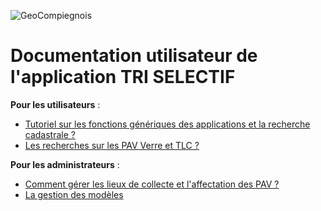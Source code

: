 ![GeoCompiegnois](img/geocompiegnois_2020_reduit_v2.png)

# Documentation utilisateur de l'application TRI SELECTIF

  
**Pour les utilisateurs** :
- [Tutoriel sur les fonctions génériques des applications et la recherche cadastrale ?](https://geo.compiegnois.fr/portail/index.php/2020/07/04/tous-mes-tutos/)
- [Les recherches sur les PAV Verre et TLC ?](https://geo.compiegnois.fr/documents/cms/fiche_aide/dechet_recherche_pav.pdf)

**Pour les administrateurs** :
- [Comment gérer les lieux de collecte et l'affectation des PAV ?](https://geo.compiegnois.fr/documents/cms/fiche_aide/dechet_gestion_lieu_pav.pdf)
- [La gestion des modèles](https://geo.compiegnois.fr/documents/cms/fiche_aide/dechet_gestion_modele_pav.pdf)


